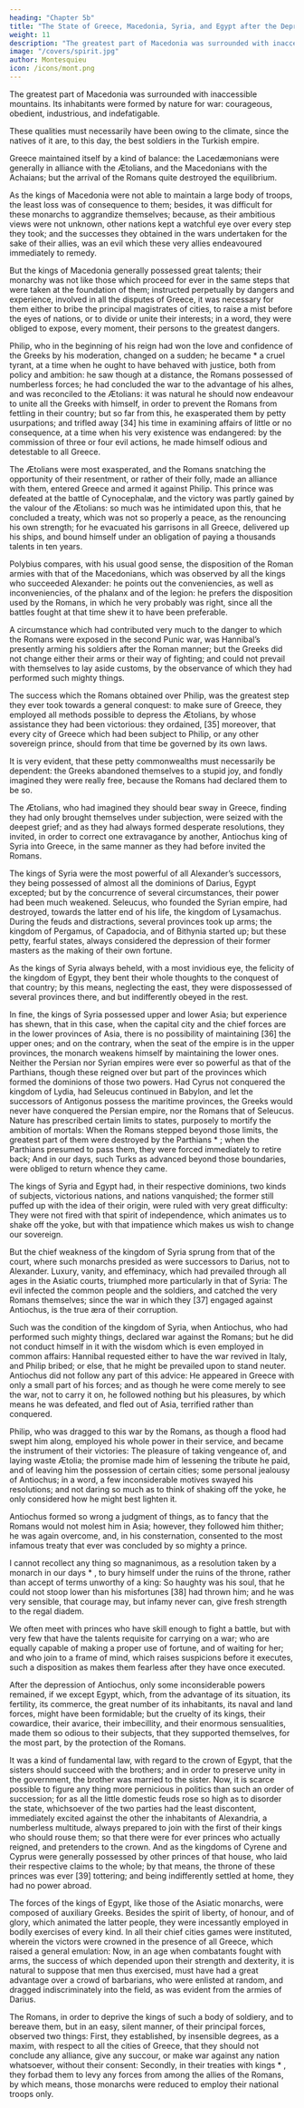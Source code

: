```yaml
---
heading: "Chapter 5b"
title: "The State of Greece, Macedonia, Syria, and Egypt after the Depression of Carthage"
weight: 11
description: "The greatest part of Macedonia was surrounded with inaccessible mountains. Its inhabitants were formed by nature for war: courageous, obedient, industrious, and indefatigable."
image: "/covers/spirit.jpg"
author: Montesquieu
icon: /icons/mont.png
---
```



The greatest part of Macedonia was surrounded with inaccessible mountains. Its inhabitants were formed by nature for war: courageous, obedient, industrious, and indefatigable.

These qualities must necessarily have been owing to the climate, since the natives of it are, to this day, the best soldiers in the Turkish empire.

Greece maintained itself by a kind of balance:  the Lacedæmonians were generally in alliance with the Ætolians, and the Macedonians with the Achaians; but the arrival of the Romans quite destroyed the equilibrium.

As the kings of Macedonia were not able to maintain a large body of troops, the least loss was of consequence to them; besides, it was difficult for these monarchs to aggrandize themselves; because, as their ambitious views were not unknown, other nations kept a watchful eye over every step they took; and the successes they obtained in the wars undertaken for the sake of their allies, was an evil which these very allies endeavoured immediately to remedy.

But the kings of Macedonia generally possessed great talents; their monarchy was not like those which proceed for ever in the same steps that were taken at the foundation of them; instructed perpetually by dangers and experience, involved in all the disputes of Greece, it was necessary for them either to bribe the principal magistrates of cities, to raise a mist before the eyes of nations, or to divide or unite their interests; in a word, they were obliged to expose, every moment, their persons to the greatest dangers.

Philip, who in the beginning of his reign had won the love and confidence of the Greeks by his moderation, changed on a sudden; he became * a cruel tyrant, at a time when he ought to have behaved with justice, both from policy and ambition:  he saw though at a distance, the Romans possessed of numberless forces; he had concluded the war to the advantage of his alhes, and was reconciled to the Ætolians:  it was natural he should now endeavour to unite all the Greeks with himself, in order to prevent the Romans from fettling in their country; but so far from this, he exasperated them by petty usurpations; and trifled away [34] his time in examining affairs of little or no consequence, at a time when his very existence was endangered:  by the commission of three or four evil actions, he made himself odious and detestable to all Greece.

The Ætolians were most exasperated, and the Romans snatching the opportunity of their resentment, or rather of their folly, made an alliance with them, entered Greece and armed it against Philip. This prince was defeated at the battle of Cynocephalæ, and the victory was partly gained by the valour of the Ætolians:  so much was he intimidated upon this, that he concluded a treaty, which was not so properly a peace, as the renouncing his own strength; for he evacuated his garrisons in all Greece, delivered up his ships, and bound himself under an obligation of paying a thousands talents in ten years.

Polybius compares, with his usual good sense, the disposition of the Roman armies with that of the Macedonians, which was observed by all the kings who succeeded Alexander:  he points out the conveniencies, as well as inconveniencies, of the phalanx and of the legion:  he prefers the disposition used by the Romans, in which he very probably was right, since all the battles fought at that time shew it to have been preferable.

A circumstance which had contributed very much to the danger to which the Romans were exposed in the second Punic war, was Hannibal’s presently arming his soldiers after the Roman manner; but the Greeks did not change either their arms or their way of fighting; and could not prevail with themselves to lay aside customs, by the observance of which they had performed such mighty things.

The success which the Romans obtained over Philip, was the greatest step they ever took towards a general conquest:  to make sure of Greece, they employed all methods possible to depress the Ætolians, by whose assistance they had been victorious:  they ordained, [35] moreover, that every city of Greece which had been subject to Philip, or any other sovereign prince, should from that time be governed by its own laws.

It is very evident, that these petty commonwealths must necessarily be dependent:  the Greeks abandoned themselves to a stupid joy, and fondly imagined they were really free, because the Romans had declared them to be so.

The Ætolians, who had imagined they should bear sway in Greece, finding they had only brought themselves under subjection, were seized with the deepest grief; and as they had always formed desperate resolutions, they invited, in order to correct one extravagance by another, Antiochus king of Syria into Greece, in the same manner as they had before invited the Romans.

The kings of Syria were the most powerful of all Alexander’s successors, they being possessed of almost all the dominions of Darius, Egypt excepted; but by the concurrence of several circumstances, their power had been much weakened. Seleucus, who founded the Syrian empire, had destroyed, towards the latter end of his life, the kingdom of Lysamachus. During the feuds and distractions, several provinces took up arms; the kingdom of Pergamus, of Capadocia, and of Bithynia started up; but these petty, fearful states, always considered the depression of their former masters as the making of their own fortune.

As the kings of Syria always beheld, with a most invidious eye, the felicity of the kingdom of Egypt, they bent their whole thoughts to the conquest of that country; by this means, neglecting the east, they were dispossessed of several provinces there, and but indifferently obeyed in the rest.

In fine, the kings of Syria possessed upper and lower Asia; but experience has shewn, that in this case, when the capital city and the chief forces are in the lower provinces of Asia, there is no possibility of maintaining [36] the upper ones; and on the contrary, when the seat of the empire is in the upper provinces, the monarch weakens himself by maintaining the lower ones. Neither the Persian nor Syrian empires were ever so powerful as that of the Parthians, though these reigned over but part of the provinces which formed the dominions of those two powers. Had Cyrus not conquered the kingdom of Lydia, had Seleucus continued in Babylon, and let the successors of Antigonus possess the maritime provinces, the Greeks would never have conquered the Persian empire, nor the Romans that of Seleucus. Nature has prescribed certain limits to states, purposely to mortify the ambition of mortals:  When the Romans stepped beyond those limits, the greatest part of them were destroyed by the Parthians * ; when the Parthians presumed to pass them, they were forced immediately to retire back; And in our days, such Turks as advanced beyond those boundaries, were obliged to return whence they came.

The kings of Syria and Egypt had, in their respective dominions, two kinds of subjects, victorious nations, and nations vanquished; the former still puffed up with the idea of their origin, were ruled with very great difficulty:  They were not fired with that spirit of independence, which animates us to shake off the yoke, but with that impatience which makes us wish to change our sovereign.

But the chief weakness of the kingdom of Syria sprung from that of the court, where such monarchs presided as were successors to Darius, not to Alexander. Luxury, vanity, and effeminacy, which had prevailed through all ages in the Asiatic courts, triumphed more particularly in that of Syria:  The evil infected the common people and the soldiers, and catched the very Romans themselves; since the war in which they [37] engaged against Antiochus, is the true æra of their corruption.

Such was the condition of the kingdom of Syria, when Antiochus, who had performed such mighty things, declared war against the Romans; but he did not conduct himself in it with the wisdom which is even employed in common affairs:  Hannibal requested either to have the war revived in Italy, and Philip bribed; or else, that he might be prevailed upon to stand neuter. Antiochus did not follow any part of this advice:  He appeared in Greece with only a small part of his forces; and as though he were come merely to see the war, not to carry it on, he followed nothing but his pleasures, by which means he was defeated, and fled out of Asia, terrified rather than conquered.

Philip, who was dragged to this war by the Romans, as though a flood had swept him along, employed his whole power in their service, and became the instrument of their victories:  The pleasure of taking vengeance of, and laying waste Ætolia; the promise made him of lessening the tribute he paid, and of leaving him the possession of certain cities; some personal jealousy of Antiochus; in a word, a few inconsiderable motives swayed his resolutions; and not daring so much as to think of shaking off the yoke, he only considered how he might best lighten it.

Antiochus formed so wrong a judgment of things, as to fancy that the Romans would not molest him in Asia; however, they followed him thither; he was again overcome, and, in his consternation, consented to the most infamous treaty that ever was concluded by so mighty a prince.

I cannot recollect any thing so magnanimous, as a resolution taken by a monarch in our days * , to bury himself under the ruins of the throne, rather than accept of terms unworthy of a king:  So haughty was his soul, that he could not stoop lower than his misfortunes [38] had thrown him; and he was very sensible, that courage may, but infamy never can, give fresh strength to the regal diadem.

We often meet with princes who have skill enough to fight a battle, but with very few that have the talents requisite for carrying on a war; who are equally capable of making a proper use of fortune, and of waiting for her; and who join to a frame of mind, which raises suspicions before it executes, such a disposition as makes them fearless after they have once executed.

After the depression of Antiochus, only some inconsiderable powers remained, if we except Egypt, which, from the advantage of its situation, its fertility, its commerce, the great number of its inhabitants, its naval and land forces, might have been formidable; but the cruelty of its kings, their cowardice, their avarice, their imbecillity, and their enormous sensualities, made them so odious to their subjects, that they supported themselves, for the most part, by the protection of the Romans.

It was a kind of fundamental law, with regard to the crown of Egypt, that the sisters should succeed with the brothers; and in order to preserve unity in the government, the brother was married to the sister. Now, it is scarce possible to figure any thing more pernicious in politics than such an order of succession; for as all the little domestic feuds rose so high as to disorder the state, whichsoever of the two parties had the least discontent, immediately excited against the other the inhabitants of Alexandria, a numberless multitude, always prepared to join with the first of their kings who should rouse them; so that there were for ever princes who actually reigned, and pretenders to the crown. And as the kingdoms of Cyrene and Cyprus were generally possessed by other princes of that house, who laid their respective claims to the whole; by that means, the throne of these princes was ever [39] tottering; and being indifferently settled at home, they had no power abroad.

The forces of the kings of Egypt, like those of the Asiatic monarchs, were composed of auxiliary Greeks. Besides the spirit of liberty, of honour, and of glory, which animated the latter people, they were incessantly employed in bodily exercises of every kind. In all their chief cities games were instituted, wherein the victors were crowned in the presence of all Greece, which raised a general emulation:  Now, in an age when combatants fought with arms, the success of which depended upon their strength and dexterity, it is natural to suppose that men thus exercised, must have had a great advantage over a crowd of barbarians, who were enlisted at random, and dragged indiscriminately into the field, as was evident from the armies of Darius.

The Romans, in order to deprive the kings of such a body of soldiery, and to bereave them, but in an easy, silent manner, of their principal forces, observed two things:  First, they established, by insensible degrees, as a maxim, with respect to all the cities of Greece, that they should not conclude any alliance, give any succour, or make war against any nation whatsoever, without their consent:  Secondly, in their treaties with kings * , they forbad them to levy any forces from among the allies of the Romans, by which means, those monarchs were reduced to employ their national troops only.